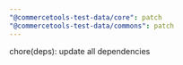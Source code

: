 ```yaml
---
"@commercetools-test-data/core": patch
"@commercetools-test-data/commons": patch
---
```


chore(deps): update all dependencies
